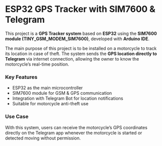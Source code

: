 # ESP32 GPS Tracker with SIM7600 & Telegram

This project is a **GPS Tracker system** based on **ESP32** using the **SIM7600 module (TINY_GSM_MODEM_SIM7600)**, developed with **Arduino IDE**.  

The main purpose of this project is to be installed on a motorcycle to track its location in case of theft. The system sends the **GPS location directly to Telegram** via internet connection, allowing the owner to know the motorcycle’s real-time position.  

### Key Features
- ESP32 as the main microcontroller  
- SIM7600 module for GSM & GPS communication  
- Integration with Telegram Bot for location notifications  
- Suitable for motorcycle anti-theft use  

### Use Case
With this system, users can receive the motorcycle’s GPS coordinates directly on the Telegram app whenever the motorcycle is started or detected moving without permission.  
